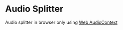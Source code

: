 # Audio Splitter

Audio splitter in browser only using [Web AudioContext](https://developer.mozilla.org/en-US/docs/Web/API/AudioContext)
